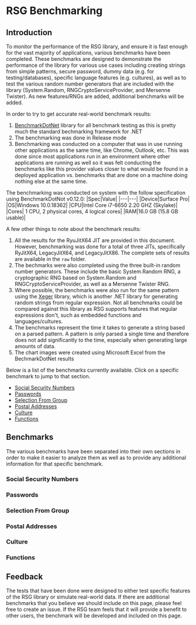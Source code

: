 ﻿# RSG Benchmarking

## Introduction
To monitor the performance of the RSG library, and ensure it is fast enough for the vast majority of applications, various benchmarks have been completed.  These benchmarks are designed to demonstrate the performance
of the library for various use cases including creating strings from simple patterns, secure password, dummy data (e.g. for testing/databases), specific language features (e.g. cultures), as well as to test the various
random number generators that are included with the library (System.Random, RNGCryptoServiceProvider, and Mersenne Twister).  As new features/RNGs are added, additional benchmarks will be added.

In order to try to get accurate real-world benchmark results:
1. [BenchmarkDotNet](https://github.com/dotnet/BenchmarkDotNet) library for all benchmark testing as this is pretty much the standard bechmarking framework for .NET
2. The benchmarking was done in Release mode
3. Benchmarking was conducted on a computer that was in use running other applications as the same time, like Chrome, Outlook, etc.  This was done since most applications run in an environment where
other applications are running as well so it was felt conducting the benchmarks like this provider values closer to what would be found in a deployed application vs. benchmarks that are done on a machine
doing nothing else at the same time.

The benchmarking was conducted on system with the follow specification using BenchmarkDotNot v0.12.0:
|Spec|Value|
|---|---|
|Device|Surface Pro|
|OS|Windows 10.0.18362|
|CPU|Intel Core i7-6650 2.20 GHZ (Skylake)|
|Cores| 1 CPU, 2 physical cores, 4 logical cores|
|RAM|16.0 GB (15.8 GB usable)|

A few other things to note about the benchmark results:
1. All the results for the RyuJitX64 JIT are provided in this document.  However, benchmarking was done for a total of three JITs, specifically RyJitX64, LegacyJitX64, and LegacyJitX86.  The complete sets of results
are available in the ```raw``` folder.
2. The bechmarks were also completed using the three built-in random number generators.  These include the basic System.Random RNG, a cryptographic RNG based on System.Random and RNGCryptoServiceProvider, as well as 
a Mersenne Twister RNG.
3. Where possible, the benchmarks were also run for the same pattern using the [Xeger](https://github.com/crdoconnor/xeger) library, which is another .NET library for generating random strings from regular expression.
Not all benchmarks could be compared against this library as RSG supports features that regular expressions don't, such as embedded functions and languages/cultures.
4. The benchmarks represent the time it takes to generate a string based on a parsed pattern.  A pattern is only parsed a single time and therefore does not add significantly to the time, especially when generating large
amounts of data.
5. The chart images were created using Microsoft Excel from the BechmarkDotNet results

Below is a list of the benchmarks currently available.  Click on a specific benchmark to jump to that section.
- [Social Security Numbers](#social-security-numbers)
- [Passwords](#passwords)
- [Selection From Group](#selection-from-group)
- [Postal Addresses](#postal-addresses)
- [Culture](#culture)
- [Functions](#functions)

## Benchmarks
The various benchmarks have been separated into their own sections in order to make it easier to analyze them as well as to provide any additional information for that specific benchmark.

### Social Security Numbers

### Passwords

### Selection From Group

### Postal Addresses

### Culture

### Functions


## Feedback
The tests that have been done were designed to either test specific features of the RSG library or simulate real-world data.  If there are additional benchmarks that you believe we should include on this page,
please feel free to create an issue.  If the RSG team feels that it will provide a benefit to other users, the benchmark will be developed and included on this page.